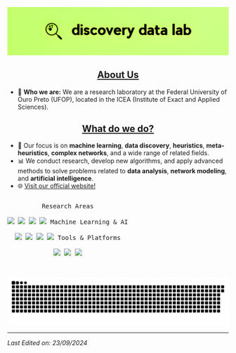 
 ![](./banner.png)


<h2 align="center"><u>About Us</u></h2>

- 🧠 **Who we are:** We are a research laboratory at the Federal University of Ouro Preto (UFOP), located in the ICEA (Institute of Exact and Applied Sciences).

<h2 align="center"><u>What do we do?</u></h2>
  
- 💬 Our focus is on **machine learning**, **data discovery**, **heuristics**, **meta-heuristics**, **complex networks**, and a wide range of related fields.
- 📊 We conduct research, develop new algorithms, and apply advanced methods to solve problems related to **data analysis**, **network modeling**, and **artificial intelligence**.
- 🌐 [Visit our official website!](https://discoverydatalab.ufop.br/)

<p style="display: inline-block;" align="center">
  <kbd>
    <kbd>Research Areas</kbd>
    <br>
    <br>
    <img width="30px" src="https://cdn.jsdelivr.net/gh/devicons/devicon/icons/python/python-plain.svg" /> 
    <img width="30px" src="https://cdn.jsdelivr.net/gh/devicons/devicon/icons/r/r-plain.svg" /> 
    <img width="30px" src="https://cdn.jsdelivr.net/gh/devicons/devicon/icons/java/java-plain.svg" /> 
    <img width="30px" src="https://cdn.jsdelivr.net/gh/devicons/devicon/icons/c/c-plain.svg" /> 
  </kbd>
  <kbd>
    <kbd>Machine Learning & AI</kbd>
    <br>
    <br>
    <img width="30px" src="https://cdn.jsdelivr.net/gh/devicons/devicon/icons/tensorflow/tensorflow-original.svg" />
    <img width="30px" src="https://cdn.jsdelivr.net/gh/devicons/devicon/icons/numpy/numpy-original.svg" />
    <img width="30px" src="https://cdn.jsdelivr.net/gh/devicons/devicon/icons/pandas/pandas-original.svg" />
    <img width="30px" src="https://cdn.jsdelivr.net/gh/devicons/devicon/icons/scikit-learn/scikit-learn-plain.svg" />
  </kbd>
  <kbd>
    <kbd>Tools & Platforms</kbd>
    <br>
    <br>
    <img width="30px" src="https://cdn.jsdelivr.net/gh/devicons/devicon/icons/docker/docker-plain.svg" />
    <img width="30px" src="https://cdn.jsdelivr.net/gh/devicons/devicon/icons/git/git-plain.svg" />
    <img width="30px" src="https://cdn.jsdelivr.net/gh/devicons/devicon/icons/linux/linux-original.svg" />
  </kbd>
  <br>
  <br>
</p>

![research gif](https://github.com/TekyaygilFethi/TekyaygilFethi/blob/output/github-contribution-grid-snake.svg)

-----

*Last Edited on: 23/09/2024*
